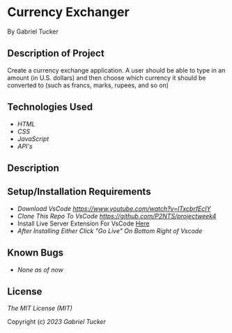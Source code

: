 
# Currency Exchanger
By Gabriel Tucker

## Description of Project
Create a currency exchange application. A user should be able to type in an amount (in U.S. dollars) and then choose which currency it should be converted to (such as francs, marks, rupees, and so on)



## Technologies Used

*   _HTML_
*   _CSS_
*   _JavaScript_
*   _API's_

## Description

## Setup/Installation Requirements
* _Download VsCode https://www.youtube.com/watch?v=ITxcbrfEcIY_
* _Clone This Repo To VsCode https://github.com/P2NTS/projectweek4_
* Install Live Server Extension For VsCode [Here](https://marketplace.visualstudio.com/items?itemName=ritwickdey.LiveServer 'https://marketplace.visualstudio.com/items?itemName=ritwickdey.LiveServer')
* _After Installing Either Click "Go Live" On Bottom Right of Vscode_

## Known Bugs

*   _None as of now_


## License

_The MIT License (MIT)_

Copyright (c) _2023_ _Gabriel Tucker_
